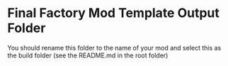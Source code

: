 # Final Factory Mod Template Output Folder

You should rename this folder to the name of your mod and select this as the build folder (see the README.md in the root folder)